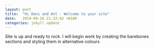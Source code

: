 ```yaml
---
layout: post
title:  "Hi Dani and Ant - Welcome to your site"
date:   2019-09-26 21:32:42 +0100
categories: jekyll update
---
```


Site is up and ready to rock. I will begin work by creating the barebones sections and styling them in alternative colours